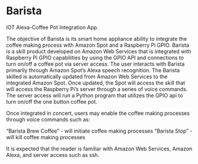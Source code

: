 # Barista
IOT Alexa-Coffee Pot Integration App.

The objective of Barista is its smart home appliance ability to integrate the coffee making process with Amazon Spot and a Raspberry Pi GPIO. Barista is a skill product developed on Amazon Web Services that is integrated with Raspberry Pi GPIO capabilities by using the GPIO API and connections to turn on/off a coffee pot via server access. The user interacts with Barista primarily through Amazon Spot’s Alexa speech recognition. The Barista skilled is automatically updated from Amazon Web Services to the integrated Amazon Spot. Once updated, the Spot will access the skill that will access the Raspberry Pi’s server through a series of voice commands. The server access will run a Python program that utilizes the GPIO api to turn on/off the one button coffee pot.

Once integrated in concert, users may enable the coffee making processes through voice commands such as:

“Barista Brew Coffee” - will initiate coffee making processes
“Barista Stop” - will kill coffee making processes

It is expected that the reader is familiar with Amazon Web Services, Amazon Alexa, and server access such as ssh.
